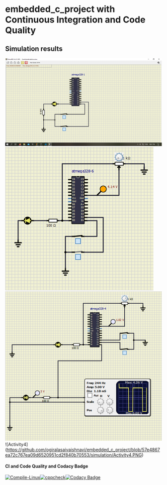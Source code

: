 
# embedded_c_project with Continuous Integration and Code Quality

## Simulation results
![Activity1](https://github.com/ogiralasaivaishnavi/embedded_c_project/blob/57e4867ea72c767ea09d6520951cd2f840b70553/simulation/Activity1.png)
![Activity2](https://github.com/ogiralasaivaishnavi/embedded_c_project/blob/57e4867ea72c767ea09d6520951cd2f840b70553/simulation/Activity2.PNG)
![Activity3](https://github.com/ogiralasaivaishnavi/embedded_c_project/blob/57e4867ea72c767ea09d6520951cd2f840b70553/simulation/Activity3.PNG)
![Activity4] (https://github.com/ogiralasaivaishnavi/embedded_c_project/blob/57e4867ea72c767ea09d6520951cd2f840b70553/simulation/Activity4.PNG)



#### CI and Code Quality and Codacy Badge


[![Compile-Linux](https://github.com/ogiralasaivaishnavi/embedded_c_project/actions/workflows/Compile.yml/badge.svg)](https://github.com/ogiralasaivaishnavi/embedded_c_project/actions/workflows/Compile.yml)[![cppcheck](https://github.com/ogiralasaivaishnavi/embedded_c_project/actions/workflows/CodeQuality.yml/badge.svg)](https://github.com/ogiralasaivaishnavi/embedded_c_project/actions/workflows/CodeQuality.yml)[![Codacy Badge](https://app.codacy.com/project/badge/Grade/e7c2ec0d4a6e4ff6a9bb8685beba544b)](https://www.codacy.com/gh/ogiralasaivaishnavi/embedded_c_project/dashboard?utm_source=github.com&amp;utm_medium=referral&amp;utm_content=ogiralasaivaishnavi/embedded_c_project&amp;utm_campaign=Badge_Grade)

####

